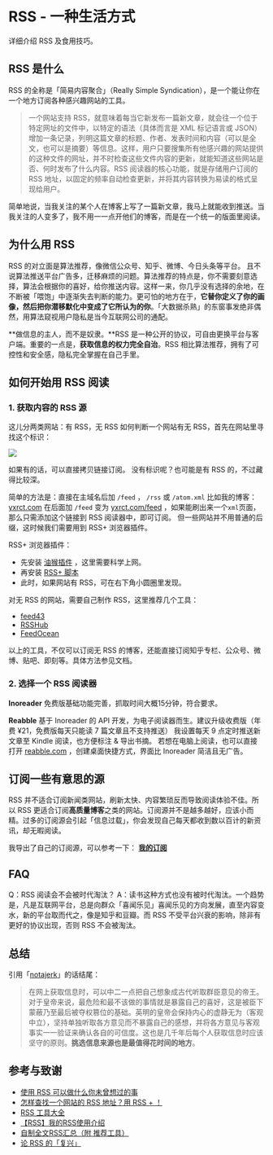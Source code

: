 # RSS - 一种生活方式

详细介绍 RSS 及食用技巧。

## RSS 是什么

RSS 的全称是「简易内容聚合」（Really Simple Syndication），是一个能让你在一个地方订阅各种感兴趣网站的工具。

> 一个网站支持 RSS，就意味着每当它新发布一篇新文章，就会往一个位于特定网址的文件中，以特定的语法（具体而言是 XML 标记语言或 JSON）增加一条记录，列明这篇文章的标题、作者、发表时间和内容（可以是全文，也可以是摘要）等信息。这样，用户只要搜集所有他感兴趣的网站提供的这种文件的网址，并不时检查这些文件内容的更新，就能知道这些网站是否、何时发布了什么内容。RSS 阅读器的核心功能，就是存储用户订阅的 RSS 地址，以固定的频率自动检查更新，并将其内容转换为易读的格式呈现给用户。

简单地说，当我关注的某个人在博客上写了一篇新文章，我马上就能收到推送。当我关注的人变多了，我不用一一点开他们的博客，而是在一个统一的版面里阅读。

## 为什么用 RSS

RSS 的对立面是算法推荐，像微信公众号、知乎、微博、今日头条等平台。 且不说算法推送平台广告多，迁移麻烦的问题。算法推荐的特点是，你不需要刻意选择，算法会根据你的喜好，给你推送内容。这样一来，你几乎没有选择的余地，在不断被「喂饱」中逐渐失去判断的能力。更可怕的地方在于，**它替你定义了你的画像，然后把你潜移默化中变成了它所认为的你**。「大数据杀熟」的东窗事发绝非偶然，用算法窥视用户隐私是当今互联网公司的通配。

**做信息的主人，而不是奴隶。**RSS 是一种公开的协议，可自由更换平台与客户端。重要的一点是，**获取信息的权力完全自治**。RSS 相比算法推荐，拥有了可控性和安全感，隐私完全掌握在自己手里。

## 如何开始用 RSS 阅读

### 1. 获取内容的 RSS 源

这儿分两类网站：有 RSS，无 RSS 如何判断一个网站有无 RSS，首先在网站里寻找这个标识：

![](https://picgo-1253965369.cos.ap-guangzhou.myqcloud.com/rss.png)

如果有的话，可以直接拷贝链接订阅。 没有标识呢？也可能是有 RSS 的，不过藏得比较深。

简单的方法是：直接在主域名后加 `/feed` ， `/rss` 或 `/atom.xml` 比如我的博客：[yxrct.com](https://yxrct.com) 在后面加 `/feed` 变为 [yxrct.com/feed](https://yxrct.com/feed) ，如果能刷出来一个`xml`页面，那么只需添加这个链接到 RSS 阅读器中，即可订阅。 但一些网站并不用普通的后缀，这时候我们需要用到 RSS+ 浏览器插件。

RSS+ 浏览器插件：

* 先安装 [油猴插件](https://chrome.google.com/webstore/detail/tampermonkey/dhdgffkkebhmkfjojejmpbldmpobfkfo) ，这里需要科学上网。
* 再安装 [RSS+ 脚本](https://greasyfork.org/zh-CN/scripts/373252-rss-show-site-all-rss)
* 此时，如果网站有 RSS，可在右下角小圆圈里发现。

对无 RSS 的网站，需要自己制作 RSS，这里推荐几个工具：

* [feed43](http://feed43.com/)
* [RSSHub](https://docs.rsshub.app/#微博)
* [FeedOcean](https://feedocean.com/?lang=zh-CN)

以上的工具，不仅可以订阅无 RSS 的博客，还能直接订阅知乎专栏、公众号、微博、贴吧、即刻等。具体方法参见文档。

### 2. 选择一个 RSS 阅读器

**Inoreader** 免费版基础功能完善，抓取时间大概15分钟，符合要求。

**Reabble** 基于 Inoreader 的 API 开发，为电子阅读器而生。建议升级收费版（年费 ¥21，免费版每天只能读 7 篇文章且不支持推送） 我设置每天 9 点定时推送新文章至 Kindle 阅读，也方便标注 & 导出书摘。 若想在电脑上阅读，也可以直接打开 [reabble.com](https://github.com/linyuxuanlin/power-wiki/tree/e704de6c73d18c2899776547a98c7202de71a287/Tools/reabble.com) ，创建桌面快捷方式，界面比 Inoreader 简洁且无广告。

## 订阅一些有意思的源

RSS 并不适合订阅新闻类网站，刷新太快、内容繁琐反而导致阅读体验不佳。所以 RSS 更适合订阅**高质量博客**之类的网站。订阅源并不是越多越好，应该小而精。过多的订阅源会引起「信息过载」，你会发现自己每天都收到数以百计的新资讯，却无暇阅读。

我导出了自己的订阅源，可以参考一下： [**我的订阅**](https://yxrct-1253965369.cos.ap-guangzhou.myqcloud.com/files/Inoreader%20Subscriptions%2020190211.xml)

## FAQ

Q：RSS 阅读会不会被时代淘汰？ A：读书这种方式也没有被时代淘汰。一个趋势是，凡是互联网平台，总是向群众「喜闻乐见」喜闻乐见的方向发展，直至内容变水，新的平台取而代之，像是知乎和豆瓣。而 RSS 不受平台兴衰的影响，除非有更好的协议出现，否则 RSS 不会被淘汰。

## 总结

引用「[notajerk](https://sspai.com/user/701048/updates)」的话结尾：

> 在网上获取信息时，可以中二一点把自己想象成古代听取群臣意见的帝王。对于皇帝来说，最危险和最不该做的事情就是暴露自己的喜好，这是被臣下蒙蔽乃至最后被夺权篡位的基础。英明的皇帝会保持内心的虚静无为（客观中立），坚持单独听取各方意见而不暴露自己的感想，并将各方意见与客观事实一一验证来确认各自的可信度。这也是几千年后每个人获取信息时应该坚守的原则。**挑选信息来源也是最值得花时间的地方**。

## 参考与致谢

* [使用 RSS 可以做什么你未曾想过的事](https://sspai.com/post/34280)
* [怎样查找一个网站的 RSS 地址？用 RSS + ！](https://blog.wizos.me/20181022-258.html)
* [RSS 工具大全](https://blog.wizos.me/20180412-134.html)
* [【RSS】我的RSS使用介绍](https://www.cnblogs.com/buwuliao/p/8379549.html)
* [自制全文RSS汇总（附 推荐工具）](https://www.douban.com/note/522518464/)
* [论 RSS 的「复兴」](https://sspai.com/post/43998)

